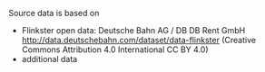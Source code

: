 Source data is based on 
- Flinkster open data: Deutsche Bahn AG / DB DB Rent GmbH 
  http://data.deutschebahn.com/dataset/data-flinkster (Creative Commons Attribution 4.0 International CC BY 4.0)
- additional data
